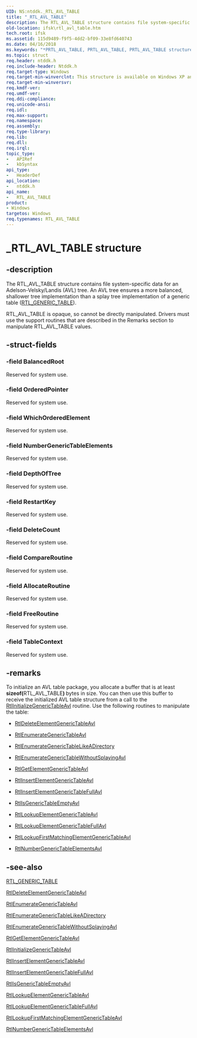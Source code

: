 ```yaml
---
UID: NS:ntddk._RTL_AVL_TABLE
title: "_RTL_AVL_TABLE"
description: The RTL_AVL_TABLE structure contains file system-specific data for an Adelson-Velsky/Landis (AVL) tree.
old-location: ifsk\rtl_avl_table.htm
tech.root: ifsk
ms.assetid: 115d9489-f9f5-4dd2-bf09-33e8fd640743
ms.date: 04/16/2018
ms.keywords: "*PRTL_AVL_TABLE, PRTL_AVL_TABLE, PRTL_AVL_TABLE structure pointer [Installable File System Drivers], RTL_AVL_TABLE, RTL_AVL_TABLE structure [Installable File System Drivers], _RTL_AVL_TABLE, ifsk.rtl_avl_table, ntddk/PRTL_AVL_TABLE, ntddk/RTL_AVL_TABLE, othersystemstructures_15c34a0b-0bca-4c5f-82d9-0320ef0d33ad.xml"
ms.topic: struct
req.header: ntddk.h
req.include-header: Ntddk.h
req.target-type: Windows
req.target-min-winverclnt: This structure is available on Windows XP and later.
req.target-min-winversvr: 
req.kmdf-ver: 
req.umdf-ver: 
req.ddi-compliance: 
req.unicode-ansi: 
req.idl: 
req.max-support: 
req.namespace: 
req.assembly: 
req.type-library: 
req.lib: 
req.dll: 
req.irql: 
topic_type:
-	APIRef
-	kbSyntax
api_type:
-	HeaderDef
api_location:
-	ntddk.h
api_name:
-	RTL_AVL_TABLE
product:
- Windows
targetos: Windows
req.typenames: RTL_AVL_TABLE
---
```


# _RTL_AVL_TABLE structure


## -description


The RTL_AVL_TABLE structure contains file system-specific data for an Adelson-Velsky/Landis (AVL) tree. An AVL tree ensures a more balanced, shallower tree implementation than a splay tree implementation of a generic table (<a href="https://msdn.microsoft.com/library/windows/hardware/ff553345">RTL_GENERIC_TABLE</a>). 

RTL_AVL_TABLE is opaque, so cannot be directly manipulated. Drivers must use the support routines that are described in the Remarks section to manipulate RTL_AVL_TABLE values. 


## -struct-fields




### -field BalancedRoot

Reserved for system use.


### -field OrderedPointer

Reserved for system use.


### -field WhichOrderedElement

Reserved for system use.


### -field NumberGenericTableElements

Reserved for system use.


### -field DepthOfTree

Reserved for system use.


### -field RestartKey

Reserved for system use.


### -field DeleteCount

Reserved for system use.


### -field CompareRoutine

Reserved for system use.


### -field AllocateRoutine

Reserved for system use.


### -field FreeRoutine

Reserved for system use.


### -field TableContext

Reserved for system use.


## -remarks



To initialize an AVL table package, you allocate a buffer that is at least <b>sizeof(</b>RTL_AVL_TABLE<b>) </b>bytes in size. You can then use this buffer to receive the initialized AVL table structure from a call to the <a href="https://msdn.microsoft.com/library/windows/hardware/hh406465">RtlInitializeGenericTableAvl</a> routine. Use the following routines to manipulate the table:

<ul>
<li>

<a href="https://msdn.microsoft.com/library/windows/hardware/hh439514">RtlDeleteElementGenericTableAvl</a>


</li>
<li>

<a href="https://msdn.microsoft.com/library/windows/hardware/hh406458">RtlEnumerateGenericTableAvl</a>


</li>
<li>

<a href="https://msdn.microsoft.com/library/windows/hardware/ff552245">RtlEnumerateGenericTableLikeADirectory</a>


</li>
<li>

<a href="https://msdn.microsoft.com/library/windows/hardware/hh406462">RtlEnumerateGenericTableWithoutSplayingAvl</a>


</li>
<li>

<a href="https://msdn.microsoft.com/library/windows/hardware/ff552301">RtlGetElementGenericTableAvl</a>


</li>
<li>

<a href="https://msdn.microsoft.com/library/windows/hardware/hh406468">RtlInsertElementGenericTableAvl</a>


</li>
<li>

<a href="https://msdn.microsoft.com/library/windows/hardware/ff553030">RtlInsertElementGenericTableFullAvl</a>


</li>
<li>

<a href="https://msdn.microsoft.com/library/windows/hardware/hh406472">RtlIsGenericTableEmptyAvl</a>


</li>
<li>

<a href="https://msdn.microsoft.com/library/windows/hardware/hh406476">RtlLookupElementGenericTableAvl</a>


</li>
<li>

<a href="https://msdn.microsoft.com/library/windows/hardware/ff553092">RtlLookupElementGenericTableFullAvl</a>


</li>
<li>

<a href="https://msdn.microsoft.com/library/windows/hardware/ff553106">RtlLookupFirstMatchingElementGenericTableAvl</a>


</li>
<li>

<a href="https://msdn.microsoft.com/library/windows/hardware/hh406522">RtlNumberGenericTableElementsAvl</a>


</li>
</ul>



## -see-also




<a href="https://msdn.microsoft.com/library/windows/hardware/ff553345">RTL_GENERIC_TABLE</a>



<a href="https://msdn.microsoft.com/library/windows/hardware/hh439514">RtlDeleteElementGenericTableAvl</a>



<a href="https://msdn.microsoft.com/library/windows/hardware/hh406458">RtlEnumerateGenericTableAvl</a>



<a href="https://msdn.microsoft.com/library/windows/hardware/ff552245">RtlEnumerateGenericTableLikeADirectory</a>



<a href="https://msdn.microsoft.com/library/windows/hardware/hh406462">RtlEnumerateGenericTableWithoutSplayingAvl</a>



<a href="https://msdn.microsoft.com/library/windows/hardware/ff552301">RtlGetElementGenericTableAvl</a>



<a href="https://msdn.microsoft.com/library/windows/hardware/hh406465">RtlInitializeGenericTableAvl</a>



<a href="https://msdn.microsoft.com/library/windows/hardware/hh406468">RtlInsertElementGenericTableAvl</a>



<a href="https://msdn.microsoft.com/library/windows/hardware/ff553030">RtlInsertElementGenericTableFullAvl</a>



<a href="https://msdn.microsoft.com/library/windows/hardware/hh406472">RtlIsGenericTableEmptyAvl</a>



<a href="https://msdn.microsoft.com/library/windows/hardware/hh406476">RtlLookupElementGenericTableAvl</a>



<a href="https://msdn.microsoft.com/library/windows/hardware/ff553092">RtlLookupElementGenericTableFullAvl</a>



<a href="https://msdn.microsoft.com/library/windows/hardware/ff553106">RtlLookupFirstMatchingElementGenericTableAvl</a>



<a href="https://msdn.microsoft.com/library/windows/hardware/hh406522">RtlNumberGenericTableElementsAvl</a>
 

 

